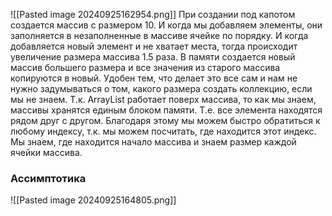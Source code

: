 ![[Pasted image 20240925162954.png]]
При создании под капотом создается массив с размером 10. И когда мы добавляем элементы, они заполняется в незаполненные в массиве ячейке по порядку. И когда добавляется новый элемент и не хватает места, тогда происходит увеличение размера массива 1.5 раза. В памяти создается новый массив большего размера и все значения из старого массива копируются в новый. Удобен тем, что делает это все сам и нам не нужно задумываться о том, какого размера создать коллекцию, если мы не знаем.
Т.к. ArrayList работает поверх массива, то как мы знаем, массивы хранятся единым блоком памяти. Т.е. все элемента находятся рядом друг с другом. Благодаря этому мы можем быстро обратиться к любому индексу, т.к. мы можем посчитать, где находится этот индекс. Мы знаем, где находится начало массива и знаем размер каждой ячейки массива. 

### Ассимптотика
![[Pasted image 20240925164805.png]]
